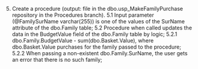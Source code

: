 5. Create a procedure (output: file in the dbo.usp_MakeFamilyPurchase repository in the Procedures branch).
5.1 Input parameter (@FamilySurName varchar(255)) is one of the values of the SurName attribute of the dbo.Family table;
5.2 Procedure when called updates the data in the BudgetValue field of the dbo.Family table by logic;
   5.2.1 dbo.Family.BudgetValue - sum(dbo.Basket.Value), where dbo.Basket.Value purchases for the family passed to the procedure;
   5.2.2 When passing a non-existent dbo.Family.SurName, the user gets an error that there is no such family;
